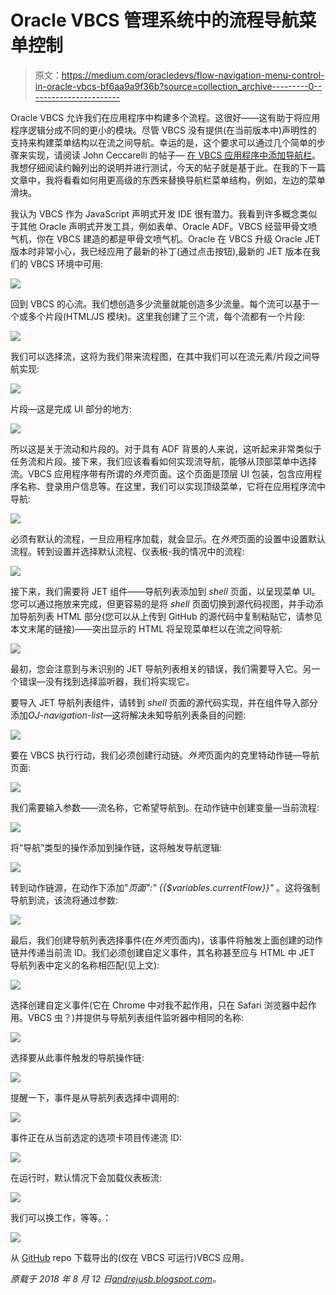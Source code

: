 # Oracle VBCS 管理系统中的流程导航菜单控制

> 原文：<https://medium.com/oracledevs/flow-navigation-menu-control-in-oracle-vbcs-bf6aa9a9f36b?source=collection_archive---------0----------------------->

Oracle VBCS 允许我们在应用程序中构建多个流程。这很好——这有助于将应用程序逻辑分成不同的更小的模块。尽管 VBCS 没有提供(在当前版本中)声明性的支持来构建菜单结构以在流之间导航。幸运的是，这个要求可以通过几个简单的步骤来实现，请阅读 John Ceccarelli 的帖子— [在 VBCS 应用程序中添加导航栏](https://blogs.oracle.com/vbcs/adding-a-navigation-bar-to-a-vbcs-application)。我想仔细阅读约翰列出的说明并进行测试，今天的帖子就是基于此。在我的下一篇文章中，我将看看如何用更高级的东西来替换导航栏菜单结构，例如，左边的菜单滑块。

我认为 VBCS 作为 JavaScript 声明式开发 IDE 很有潜力。我看到许多概念类似于其他 Oracle 声明式开发工具，例如表单、Oracle ADF。VBCS 经营甲骨文喷气机，你在 VBCS 建造的都是甲骨文喷气机。Oracle 在 VBCS 升级 Oracle JET 版本时非常小心，我已经应用了最新的补丁(通过点击按钮),最新的 JET 版本在我们的 VBCS 环境中可用:

![](img/fc66ff7aabff3043e8fbbd2888b89382.png)

回到 VBCS 的心流。我们想创造多少流量就能创造多少流量。每个流可以基于一个或多个片段(HTML/JS 模块)。这里我创建了三个流，每个流都有一个片段:

![](img/3ccdd03c5c20e56194ba11c26bc81051.png)

我们可以选择流，这将为我们带来流程图，在其中我们可以在流元素/片段之间导航实现:

![](img/7355c5fe9f5401f9d50bdef9f8071bf8.png)

片段—这是完成 UI 部分的地方:

![](img/693d4985f87942e432617acda68115c7.png)

所以这是关于流动和片段的。对于具有 ADF 背景的人来说，这听起来非常类似于任务流和片段。接下来，我们应该看看如何实现流导航，能够从顶部菜单中选择流。VBCS 应用程序带有所谓的*外壳*页面。这个页面是顶层 UI 包装，包含应用程序名称、登录用户信息等。在这里，我们可以实现顶级菜单，它将在应用程序流中导航:

![](img/56671a58232ca48ab5d76b1c907b0cc1.png)

必须有默认的流程，一旦应用程序加载，就会显示。在*外壳*页面的设置中设置默认流程。转到设置并选择默认流程、仪表板-我的情况中的流程:

![](img/876e893ca3a51c44f570e14443241298.png)

接下来，我们需要将 JET 组件——导航列表添加到 *shell* 页面，以呈现菜单 UI。您可以通过拖放来完成，但更容易的是将 *shell* 页面切换到源代码视图，并手动添加导航列表 HTML 部分(您可以从上传到 GitHub 的源代码中复制粘贴它，请参见本文末尾的链接)——突出显示的 HTML 将呈现菜单栏以在流之间导航:

![](img/8bb9ac224746eea77beb22353c7c0a7b.png)

最初，您会注意到与未识别的 JET 导航列表相关的错误，我们需要导入它。另一个错误—没有找到选择监听器，我们将实现它。

要导入 JET 导航列表组件，请转到 *shell* 页面的源代码实现，并在组件导入部分添加*OJ-navigation-list*—这将解决未知导航列表条目的问题:

![](img/8b251e75ca4ffaa6a18ea4520b4a063d.png)

要在 VBCS 执行行动，我们必须创建行动链。*外壳*页面内的克里特动作链—导航页面:

![](img/6417389be78f41462b061b0e1d9678e8.png)

我们需要输入参数——流名称，它希望导航到。在动作链中创建变量—当前流程:

![](img/cbc3a6967b2e3030e921caf4e786fd05.png)

将“导航”类型的操作添加到操作链，这将触发导航逻辑:

![](img/015bfcd612132a3a7575ecc25f7ce547.png)

转到动作链源，在动作下添加"*页面":" {{$variables.currentFlow}}"* 。这将强制导航到流，该流将通过参数:

![](img/0372062d1232a8418eda1b1037cd2227.png)

最后，我们创建导航列表选择事件(在*外壳*页面内)，该事件将触发上面创建的动作链并传递当前流 ID。我们必须创建自定义事件，其名称甚至应与 HTML 中 JET 导航列表中定义的名称相匹配(见上文):

![](img/621e263f64b2bb5a00b3467857bd8b26.png)

选择创建自定义事件(它在 Chrome 中对我不起作用，只在 Safari 浏览器中起作用。VBCS 虫？)并提供与导航列表组件监听器中相同的名称:

![](img/6f23f04eb14d70d3b8e6a74bc006c46b.png)

选择要从此事件触发的导航操作链:

![](img/f8e0f7284b9fd991af17cb6748a3f9ba.png)

提醒一下，事件是从导航列表选择中调用的:

![](img/31cea63f23dd91637f6e0b69ab1dad89.png)

事件正在从当前选定的选项卡项目传递流 ID:

![](img/7ecd734a86e6288f787f6c6d3d1b3949.png)

在运行时，默认情况下会加载仪表板流:

![](img/91d6892ecd05d6f5eef4d5cadf2686ea.png)

我们可以换工作，等等。：

![](img/0bd93fc1d80bbd3666417b79875f45c0.png)

从 [GitHub](https://github.com/abaranovskis-redsamurai/vbcsmodularapp) repo 下载导出的(仅在 VBCS 可运行)VBCS 应用。

*原载于 2018 年 8 月 12 日*[*andrejusb.blogspot.com*](https://andrejusb.blogspot.com/2018/08/flow-navigation-menu-control-in-oracle.html)*。*